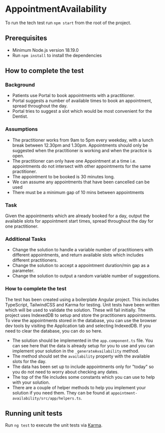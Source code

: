 # AppointmentAvailability

To run the tech test run `npm start` from the root of the project. 

## Prerequisites

- Minimum Node.js version 18.19.0
- Run `npm install` to install the dependencies

## How to complete the test

### Background

- Patients use Portal to book appointments with a practitioner.
- Portal suggests a number of available times to book an appointment, spread throughout the day.
- Portal tries to suggest a slot which would be most convenient for the Dentist.

### Assumptions

- The practitioner works from 9am to 5pm every weekday, with a lunch break between 12.30pm and 1.30pm. Appointments should only be suggested when the practitioner is working and when the practice is open.
- The practitioner can only have one Appointment at a time i.e. appointments do not intersect with other appointments for the same practitioner.
- The appointment to be booked is 30 minutes long.
- We can assume any appointments that have been cancelled can be used
- There must be a minimum gap of 10 mins between appointments

### Task

Given the appointments which are already booked for a day, output the available slots for appointment start times, spread throughout the day for one practitioner.

### Additional Tasks

- Change the solution to handle a variable number of practitioners with different appointments, and return available slots which includes different practitioners.
- Change the solution to accept a appointment duration/min gap as a parameter.
- Change the solution to output a random variable number of suggestions.

### How to complete the test

The test has been created using a boilerplate Angular project. This includes TypeScript, TailwindCSS and Karma for testing. Unit tests have been written which will be used to validate the solution. These will fail initially. The project uses IndexedDB to setup and store the practitioners appointments. To view the appointments stored in the database, you can use the browser dev tools by visiting the Application tab and selecting IndexedDB. If you need to clear the database, you can do so here.

- The solution should be implemented in the `app.component.ts` file. You can see here that the data is already setup for you to use and you can implement your solution in the `_generateAvailability` method. 
- The method should set the `availability` property with the available slots for the day. 
- The data has been set up to include appointments only for "today" so you do not need to worry about checking any dates.
- The top of the file includes some constants which you can use to help with your solution.
- There are a couple of helper methods to help you implement your solution if you need them. They can be found at `appointment-availability/src/app/helpers.ts`.

## Running unit tests

Run `ng test` to execute the unit tests via [Karma](https://karma-runner.github.io).

